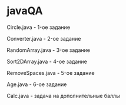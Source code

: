 # javaQA

Circle.java - 1-ое задание 

Converter.java - 2-ое задание

RandomArray.java - 3-ое задание

Sort2DArray.java - 4-ое задание

RemoveSpaces.java - 5-ое задание

Age.java - 6-ое задание

Calc.java - задача на дополнительные баллы
